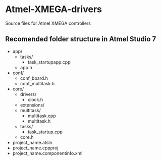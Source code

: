 # Atmel-XMEGA-drivers
Source files for Atmel XMEGA controllers
## Recomended folder structure in Atmel Studio 7
- app/
  - tasks/
    - task_startupapp.cpp
  - app.h
- conf/
  - conf_board.h
  - conf_multitask.h
- core/
  - drivers/
    - clock.h
  - extensions/
  - multitask/
    - multitask.cpp
    - multitask.h
  - tasks/
    - task_startup.cpp
  - core.h
- project_name.atsln
- project_name.cppproj
- project_name.componentinfo.xml

